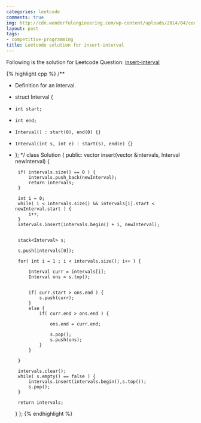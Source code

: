 ```yaml
---
categories: leetcode
comments: true
img: http://cdn.wonderfulengineering.com/wp-content/uploads/2014/04/code-wallpaper-6.png
layout: post
tags:
- competitive-programming
title: Leetcode solution for insert-interval
---
```


Following is the solution for Leetcode Question: [insert-interval](https://leetcode.com/problems/insert-interval/)

{% highlight cpp %}
/**
 * Definition for an interval.
 * struct Interval {
 *     int start;
 *     int end;
 *     Interval() : start(0), end(0) {}
 *     Interval(int s, int e) : start(s), end(e) {}
 * };
 */
class Solution {
public:
    vector<Interval> insert(vector<Interval> &intervals, Interval newInterval) {
        
        if( intervals.size() == 0 ) {
            intervals.push_back(newInterval);
            return intervals;
        }
        
        int i = 0;
        while( i < intervals.size() && intervals[i].start < newInterval.start ) {
            i++;
        }
        intervals.insert(intervals.begin() + i, newInterval);
        
        
        stack<Interval> s;
        
        s.push(intervals[0]);
        
        for( int i = 1 ; i < intervals.size(); i++ ) {
            
            Interval curr = intervals[i];
            Interval ons = s.top();
            
            
            if( curr.start > ons.end ) {
                s.push(curr);
            }
            else {
                if( curr.end > ons.end ) {
                    
                    ons.end = curr.end;
                    
                    s.pop();
                    s.push(ons);
                }
            }
            
        }
        
        intervals.clear();
        while( s.empty() == false ) {
            intervals.insert(intervals.begin(),s.top());
            s.pop();
        }
        
        return intervals;
        
    }
};
{% endhighlight %}